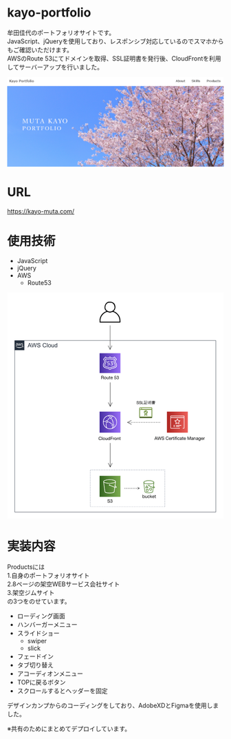 # kayo-portfolio
 牟田佳代のポートフォリオサイトです。<br>
 JavaScript、jQueryを使用しており、レスポンシブ対応しているのでスマホからもご確認いただけます。<br>
 AWSのRoute 53にてドメインを取得、SSL証明書を発行後、CloudFrontを利用してサーバーアップを行いました。


 <img width="1400" alt="" src="./img/kayo portfolio_img.png">

 # URL
 https://kayo-muta.com/

 # 使用技術
- JavaScript
- jQuery
- AWS
  - Route53

<img width="995" alt="" src="./readme_img/Diagram.png">

 # 実装内容
 Productsには<br>
 1.自身のポートフォリオサイト<br>
 2.8ページの架空WEBサービス会社サイト<br>
 3.架空ジムサイト<br>
 の3つをのせています。

- ローディング画面
- ハンバーガーメニュー
- スライドショー
  - swiper
  - slick
- フェードイン
- タブ切り替え
- アコーディオンメニュー
- TOPに戻るボタン
- スクロールするとヘッダーを固定

 デザインカンプからのコーディングをしており、AdobeXDとFigmaを使用しました。<br>

※共有のためにまとめてデプロイしています。